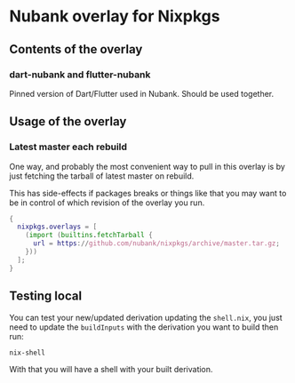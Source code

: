 # Nubank overlay for Nixpkgs

## Contents of the overlay

### dart-nubank and flutter-nubank
Pinned version of Dart/Flutter used in Nubank. Should be used together.

## Usage of the overlay

### Latest master each rebuild
One way, and probably the most convenient way to pull in this overlay is by
just fetching the tarball of latest master on rebuild.

This has side-effects if packages breaks or things like that you may want
to be in control of which revision of the overlay you run.

```nix
{
  nixpkgs.overlays = [
    (import (builtins.fetchTarball {
      url = https://github.com/nubank/nixpkgs/archive/master.tar.gz;
    }))
  ];
}
```

## Testing local

You can test your new/updated derivation updating the `shell.nix`, you just need to update the `buildInputs` with the derivation you want to build then run:

```bash
nix-shell
```

With that you will have a shell with your built derivation.
